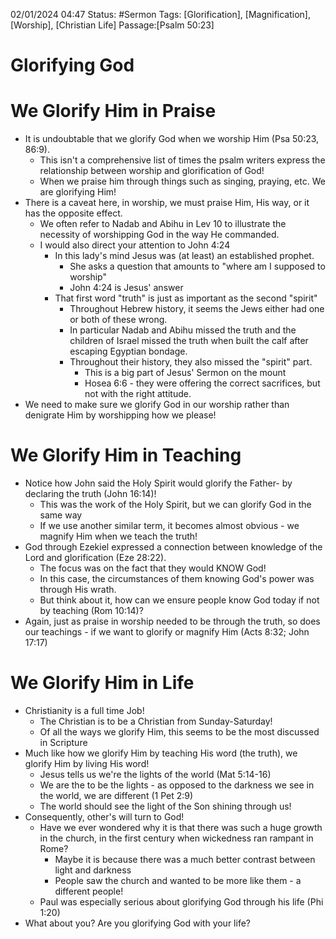 
02/01/2024 04:47
Status: #Sermon
Tags: [Glorification], [Magnification],  [Worship], [Christian Life]
Passage:[Psalm 50:23]
# Glorifying God

# We Glorify Him in Praise

- It is undoubtable that we glorify God when we worship Him (Psa 50:23, 86:9).
	- This isn't a comprehensive list of times the psalm writers express the relationship between worship and glorification of God!
	- When we praise him through things such as singing, praying, etc. We are glorifying Him!
- There is a caveat here, in worship, we must praise Him, His way, or it has the opposite effect.
	- We often refer to Nadab and Abihu in Lev 10 to illustrate the necessity of worshipping God in the way He commanded.
	- I would also direct your attention to John 4:24
		- In this lady's mind Jesus was (at least) an established prophet.
			- She asks a question that amounts to "where am I supposed to worship"
			- John 4:24 is Jesus' answer
		- That first word "truth" is just as important as the second "spirit"
			- Throughout Hebrew history, it seems the Jews either had one or both of these wrong.
			- In particular Nadab and Abihu missed the truth and the children of Israel missed the truth when built the calf after escaping Egyptian bondage.
			- Throughout their history, they also missed the "spirit" part.
				- This is a big part of Jesus' Sermon on the mount
				- Hosea 6:6 - they were offering the correct sacrifices, but not with the right attitude.
- We need to make sure we glorify God in our worship rather than denigrate Him by worshipping how we please! 
# We Glorify Him in Teaching


- Notice how John said the Holy Spirit would glorify the Father- by declaring the truth (John 16:14)!
	- This was the work of the Holy Spirit, but we can glorify God in the same way
	- If we use another similar term, it becomes almost obvious - we magnify Him when we teach the truth!
- God through Ezekiel expressed a connection between knowledge of the Lord and glorification (Eze 28:22).
	- The focus was on the fact that they would KNOW God!
	- In this case, the circumstances of them knowing God's power was through His wrath.
	- But think about it, how can we ensure people know God today if not by teaching (Rom 10:14)?
- Again, just as praise in worship needed to be through the truth, so does our teachings - if we want to glorify or magnify Him (Acts 8:32; John 17:17)

#  We Glorify Him in Life

- Christianity is a full time Job!
	- The Christian is to be a Christian from Sunday-Saturday!
	- Of all the ways we glorify Him, this seems to be the most discussed in Scripture
- Much like how we glorify Him by teaching His word (the truth), we glorify Him by living His word!
	- Jesus tells us we're the lights of the world (Mat 5:14-16)
	- We are the to be the lights - as opposed to the darkness we see in the world, we are different (1 Pet 2:9)
	- The world should see the light of the Son shining through us!
- Consequently, other's will turn to God!
	- Have we ever wondered why it is that there was such a huge growth in the church, in the first century when wickedness ran rampant in Rome?
		- Maybe it is because there was a much better contrast between light and darkness
		- People saw the church and wanted to be more like them - a different people!
	- Paul was especially serious about glorifying God through his life (Phi 1:20)
- What about you? Are you glorifying God with your life?
